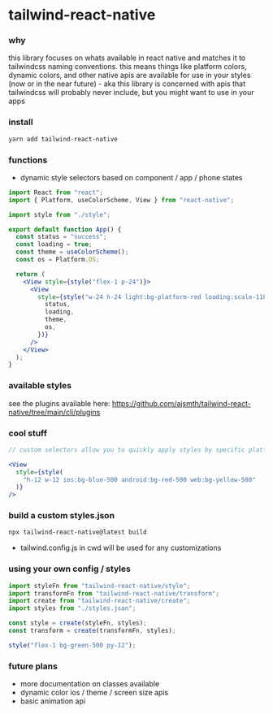 # tailwind-react-native

### why

this library focuses on whats available in react native and matches it to tailwindcss naming conventions. this means things like platform colors, dynamic colors, and other native apis are available for use in your styles (now or in the near future) - aka this library is concerned with apis that tailwindcss will probably never include, but you might want to use in your apps

### install

```bash
yarn add tailwind-react-native
```

### functions

- dynamic style selectors based on component / app / phone states

```jsx
import React from "react";
import { Platform, useColorScheme, View } from "react-native";

import style from "./style";

export default function App() {
  const status = "success";
  const loading = true;
  const theme = useColorScheme();
  const os = Platform.OS;

  return (
    <View style={style("flex-1 p-24")}>
      <View
        style={style("w-24 h-24 light:bg-platform-red loading:scale-110 success:border-2 ios:translate-y-12", {
          status,
          loading,
          theme,
          os,
        })}
      />
    </View>
  );
}

```

### available styles

see the plugins available here: https://github.com/ajsmth/tailwind-react-native/tree/main/cli/plugins

### cool stuff

```jsx
// custom selectors allow you to quickly apply styles by specific platform

<View
  style={style(
    "h-12 w-12 ios:bg-blue-500 android:bg-red-500 web:bg-yellow-500"
  )}
/>
```

### build a custom styles.json

```bash
npx tailwind-react-native@latest build
```

- tailwind.config.js in cwd will be used for any customizations

### using your own config / styles

```jsx
import styleFn from "tailwind-react-native/style";
import transformFn from "tailwind-react-native/transform";
import create from "tailwind-react-native/create";
import styles from "./styles.json";

const style = create(styleFn, styles);
const transform = create(transformFn, styles);

style("flex-1 bg-green-500 py-12");
```

### future plans

- more documentation on classes available
- dynamic color ios / theme / screen size apis
- basic animation api

